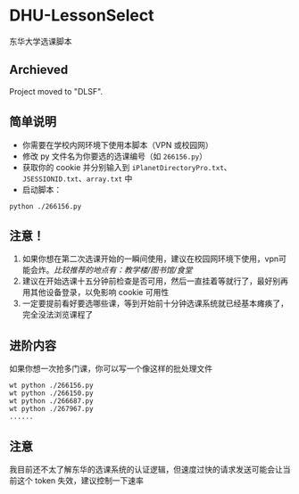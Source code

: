 # DHU-LessonSelect
东华大学选课脚本

## Archieved  
Project moved to "DLSF".

## 简单说明
 - 你需要在学校内网环境下使用本脚本（VPN 或校园网）
 - 修改 py 文件名为你要选的选课编号（如 `266156.py`）
 - 获取你的 cookie 并分别输入到 `iPlanetDirectoryPro.txt`、`JSESSIONID.txt`、`array.txt` 中
 - 启动脚本：
```
python ./266156.py
```

## 注意！
1. 如果你想在第二次选课开始的一瞬间使用，建议在校园网环境下使用，vpn可能会炸。*比较推荐的地点有：教学楼/图书馆/食堂*
2. 建议在开始选课十五分钟前检查是否可用，然后一直挂着等就行了，最好别再用其他设备登录，以免影响 cookie 可用性
3. 一定要提前看好要选哪些课，等到开始前十分钟选课系统就已经基本瘫痪了，完全没法浏览课程了
   
## 进阶内容
如果你想一次抢多门课，你可以写一个像这样的批处理文件
```
wt python ./266156.py
wt python ./266150.py
wt python ./266687.py
wt python ./267967.py
......
```

## 注意
我目前还不太了解东华的选课系统的认证逻辑，但速度过快的请求发送可能会让当前这个 token 失效，建议控制一下速率
